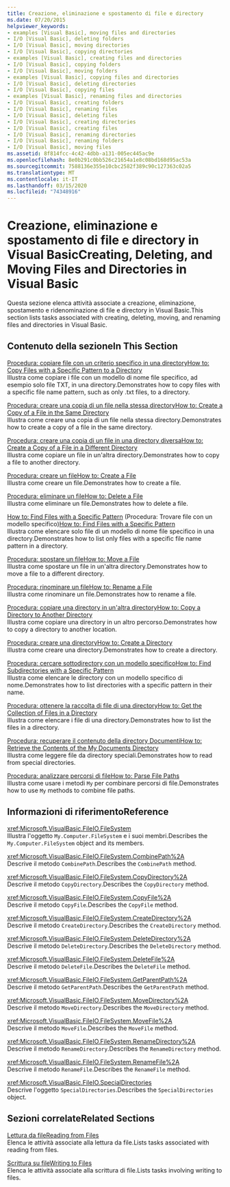 ```yaml
---
title: Creazione, eliminazione e spostamento di file e directory
ms.date: 07/20/2015
helpviewer_keywords:
- examples [Visual Basic], moving files and directories
- I/O [Visual Basic], deleting folders
- I/O [Visual Basic], moving directories
- I/O [Visual Basic], copying directories
- examples [Visual Basic], creating files and directories
- I/O [Visual Basic], copying folders
- I/O [Visual Basic], moving folders
- examples [Visual Basic], copying files and directories
- I/O [Visual Basic], deleting directories
- I/O [Visual Basic], copying files
- examples [Visual Basic], renaming files and directories
- I/O [Visual Basic], creating folders
- I/O [Visual Basic], renaming files
- I/O [Visual Basic], deleting files
- I/O [Visual Basic], creating directories
- I/O [Visual Basic], creating files
- I/O [Visual Basic], renaming directories
- I/O [Visual Basic], renaming folders
- I/O [Visual Basic], moving files
ms.assetid: 8f814fcc-4c42-4dbb-a131-005ec445ac9e
ms.openlocfilehash: 8e0b291c0bb526c21654a1e8c08bd168d95ac53a
ms.sourcegitcommit: 7588136e355e10cbc2582f389c90c127363c02a5
ms.translationtype: MT
ms.contentlocale: it-IT
ms.lasthandoff: 03/15/2020
ms.locfileid: "74348916"
---
```

# <a name="creating-deleting-and-moving-files-and-directories-in-visual-basic"></a><span data-ttu-id="488b3-102">Creazione, eliminazione e spostamento di file e directory in Visual Basic</span><span class="sxs-lookup"><span data-stu-id="488b3-102">Creating, Deleting, and Moving Files and Directories in Visual Basic</span></span>

<span data-ttu-id="488b3-103">Questa sezione elenca attività associate a creazione, eliminazione, spostamento e ridenominazione di file e directory in Visual Basic.</span><span class="sxs-lookup"><span data-stu-id="488b3-103">This section lists tasks associated with creating, deleting, moving, and renaming files and directories in Visual Basic.</span></span>  
  
## <a name="in-this-section"></a><span data-ttu-id="488b3-104">Contenuto della sezione</span><span class="sxs-lookup"><span data-stu-id="488b3-104">In This Section</span></span>  

 [<span data-ttu-id="488b3-105">Procedura: copiare file con un criterio specifico in una directory</span><span class="sxs-lookup"><span data-stu-id="488b3-105">How to: Copy Files with a Specific Pattern to a Directory</span></span>](../../../../visual-basic/developing-apps/programming/drives-directories-files/how-to-copy-files-with-a-specific-pattern-to-a-directory.md)  
 <span data-ttu-id="488b3-106">Illustra come copiare i file con un modello di nome file specifico, ad esempio solo file TXT, in una directory.</span><span class="sxs-lookup"><span data-stu-id="488b3-106">Demonstrates how to copy files with a specific file name pattern, such as only .txt files, to a directory.</span></span>  
  
 [<span data-ttu-id="488b3-107">Procedura: creare una copia di un file nella stessa directory</span><span class="sxs-lookup"><span data-stu-id="488b3-107">How to: Create a Copy of a File in the Same Directory</span></span>](../../../../visual-basic/developing-apps/programming/drives-directories-files/how-to-create-a-copy-of-a-file-in-the-same-directory.md)  
 <span data-ttu-id="488b3-108">Illustra come creare una copia di un file nella stessa directory.</span><span class="sxs-lookup"><span data-stu-id="488b3-108">Demonstrates how to create a copy of a file in the same directory.</span></span>  
  
 [<span data-ttu-id="488b3-109">Procedura: creare una copia di un file in una directory diversa</span><span class="sxs-lookup"><span data-stu-id="488b3-109">How to: Create a Copy of a File in a Different Directory</span></span>](../../../../visual-basic/developing-apps/programming/drives-directories-files/how-to-create-a-copy-of-a-file-in-a-different-directory.md)  
 <span data-ttu-id="488b3-110">Illustra come copiare un file in un'altra directory.</span><span class="sxs-lookup"><span data-stu-id="488b3-110">Demonstrates how to copy a file to another directory.</span></span>  
  
 [<span data-ttu-id="488b3-111">Procedura: creare un file</span><span class="sxs-lookup"><span data-stu-id="488b3-111">How to: Create a File</span></span>](../../../../visual-basic/developing-apps/programming/drives-directories-files/how-to-create-a-file.md)  
 <span data-ttu-id="488b3-112">Illustra come creare un file.</span><span class="sxs-lookup"><span data-stu-id="488b3-112">Demonstrates how to create a file.</span></span>  
  
 [<span data-ttu-id="488b3-113">Procedura: eliminare un file</span><span class="sxs-lookup"><span data-stu-id="488b3-113">How to: Delete a File</span></span>](../../../../visual-basic/developing-apps/programming/drives-directories-files/how-to-delete-a-file.md)  
 <span data-ttu-id="488b3-114">Illustra come eliminare un file.</span><span class="sxs-lookup"><span data-stu-id="488b3-114">Demonstrates how to delete a file.</span></span>  
  
 <span data-ttu-id="488b3-115">[How to: Find Files with a Specific Pattern](../../../../visual-basic/developing-apps/programming/drives-directories-files/how-to-find-files-with-a-specific-pattern.md) (Procedura: Trovare file con un modello specifico)</span><span class="sxs-lookup"><span data-stu-id="488b3-115">[How to: Find Files with a Specific Pattern](../../../../visual-basic/developing-apps/programming/drives-directories-files/how-to-find-files-with-a-specific-pattern.md)</span></span>  
 <span data-ttu-id="488b3-116">Illustra come elencare solo file di un modello di nome file specifico in una directory.</span><span class="sxs-lookup"><span data-stu-id="488b3-116">Demonstrates how to list only files with a specific file name pattern in a directory.</span></span>  
  
 [<span data-ttu-id="488b3-117">Procedura: spostare un file</span><span class="sxs-lookup"><span data-stu-id="488b3-117">How to: Move a File</span></span>](../../../../visual-basic/developing-apps/programming/drives-directories-files/how-to-move-a-file.md)  
 <span data-ttu-id="488b3-118">Illustra come spostare un file in un'altra directory.</span><span class="sxs-lookup"><span data-stu-id="488b3-118">Demonstrates how to move a file to a different directory.</span></span>  
  
 [<span data-ttu-id="488b3-119">Procedura: rinominare un file</span><span class="sxs-lookup"><span data-stu-id="488b3-119">How to: Rename a File</span></span>](../../../../visual-basic/developing-apps/programming/drives-directories-files/how-to-rename-a-file.md)  
 <span data-ttu-id="488b3-120">Illustra come rinominare un file.</span><span class="sxs-lookup"><span data-stu-id="488b3-120">Demonstrates how to rename a file.</span></span>  
  
 [<span data-ttu-id="488b3-121">Procedura: copiare una directory in un'altra directory</span><span class="sxs-lookup"><span data-stu-id="488b3-121">How to: Copy a Directory to Another Directory</span></span>](../../../../visual-basic/developing-apps/programming/drives-directories-files/how-to-copy-a-directory-to-another-directory.md)  
 <span data-ttu-id="488b3-122">Illustra come copiare una directory in un altro percorso.</span><span class="sxs-lookup"><span data-stu-id="488b3-122">Demonstrates how to copy a directory to another location.</span></span>  
  
 [<span data-ttu-id="488b3-123">Procedura: creare una directory</span><span class="sxs-lookup"><span data-stu-id="488b3-123">How to: Create a Directory</span></span>](../../../../visual-basic/developing-apps/programming/drives-directories-files/how-to-create-a-directory.md)  
 <span data-ttu-id="488b3-124">Illustra come creare una directory.</span><span class="sxs-lookup"><span data-stu-id="488b3-124">Demonstrates how to create a directory.</span></span>  
  
 [<span data-ttu-id="488b3-125">Procedura: cercare sottodirectory con un modello specifico</span><span class="sxs-lookup"><span data-stu-id="488b3-125">How to: Find Subdirectories with a Specific Pattern</span></span>](../../../../visual-basic/developing-apps/programming/drives-directories-files/how-to-find-subdirectories-with-a-specific-pattern.md)  
 <span data-ttu-id="488b3-126">Illustra come elencare le directory con un modello specifico di nome.</span><span class="sxs-lookup"><span data-stu-id="488b3-126">Demonstrates how to list directories with a specific pattern in their name.</span></span>  
  
 [<span data-ttu-id="488b3-127">Procedura: ottenere la raccolta di file di una directory</span><span class="sxs-lookup"><span data-stu-id="488b3-127">How to: Get the Collection of Files in a Directory</span></span>](../../../../visual-basic/developing-apps/programming/drives-directories-files/how-to-get-the-collection-of-files-in-a-directory.md)  
 <span data-ttu-id="488b3-128">Illustra come elencare i file di una directory.</span><span class="sxs-lookup"><span data-stu-id="488b3-128">Demonstrates how to list the files in a directory.</span></span>  
  
 [<span data-ttu-id="488b3-129">Procedura: recuperare il contenuto della directory Documenti</span><span class="sxs-lookup"><span data-stu-id="488b3-129">How to: Retrieve the Contents of the My Documents Directory</span></span>](../../../../visual-basic/developing-apps/programming/drives-directories-files/how-to-retrieve-the-contents-of-the-my-documents-directory.md)  
 <span data-ttu-id="488b3-130">Illustra come leggere file da directory speciali.</span><span class="sxs-lookup"><span data-stu-id="488b3-130">Demonstrates how to read from special directories.</span></span>  
  
 [<span data-ttu-id="488b3-131">Procedura: analizzare percorsi di file</span><span class="sxs-lookup"><span data-stu-id="488b3-131">How to: Parse File Paths</span></span>](../../../../visual-basic/developing-apps/programming/drives-directories-files/how-to-parse-file-paths.md)  
 <span data-ttu-id="488b3-132">Illustra come usare i metodi `My` per combinare percorsi di file.</span><span class="sxs-lookup"><span data-stu-id="488b3-132">Demonstrates how to use `My` methods to combine file paths.</span></span>  
  
## <a name="reference"></a><span data-ttu-id="488b3-133">Informazioni di riferimento</span><span class="sxs-lookup"><span data-stu-id="488b3-133">Reference</span></span>  

 <xref:Microsoft.VisualBasic.FileIO.FileSystem>  
 <span data-ttu-id="488b3-134">Illustra l'oggetto `My.Computer.FileSystem` e i suoi membri.</span><span class="sxs-lookup"><span data-stu-id="488b3-134">Describes the `My.Computer.FileSystem` object and its members.</span></span>  
  
 <xref:Microsoft.VisualBasic.FileIO.FileSystem.CombinePath%2A>  
 <span data-ttu-id="488b3-135">Descrive il metodo `CombinePath`.</span><span class="sxs-lookup"><span data-stu-id="488b3-135">Describes the `CombinePath` method.</span></span>  
  
 <xref:Microsoft.VisualBasic.FileIO.FileSystem.CopyDirectory%2A>  
 <span data-ttu-id="488b3-136">Descrive il metodo `CopyDirectory`.</span><span class="sxs-lookup"><span data-stu-id="488b3-136">Describes the `CopyDirectory` method.</span></span>  
  
 <xref:Microsoft.VisualBasic.FileIO.FileSystem.CopyFile%2A>  
 <span data-ttu-id="488b3-137">Descrive il metodo `CopyFile`.</span><span class="sxs-lookup"><span data-stu-id="488b3-137">Describes the `CopyFile` method.</span></span>  
  
 <xref:Microsoft.VisualBasic.FileIO.FileSystem.CreateDirectory%2A>  
 <span data-ttu-id="488b3-138">Descrive il metodo `CreateDirectory`.</span><span class="sxs-lookup"><span data-stu-id="488b3-138">Describes the `CreateDirectory` method.</span></span>  
  
 <xref:Microsoft.VisualBasic.FileIO.FileSystem.DeleteDirectory%2A>  
 <span data-ttu-id="488b3-139">Descrive il metodo `DeleteDirectory`.</span><span class="sxs-lookup"><span data-stu-id="488b3-139">Describes the `DeleteDirectory` method.</span></span>  
  
 <xref:Microsoft.VisualBasic.FileIO.FileSystem.DeleteFile%2A>  
 <span data-ttu-id="488b3-140">Descrive il metodo `DeleteFile`.</span><span class="sxs-lookup"><span data-stu-id="488b3-140">Describes the `DeleteFile` method.</span></span>  
  
 <xref:Microsoft.VisualBasic.FileIO.FileSystem.GetParentPath%2A>  
 <span data-ttu-id="488b3-141">Descrive il metodo `GetParentPath`.</span><span class="sxs-lookup"><span data-stu-id="488b3-141">Describes the `GetParentPath` method.</span></span>  
  
 <xref:Microsoft.VisualBasic.FileIO.FileSystem.MoveDirectory%2A>  
 <span data-ttu-id="488b3-142">Descrive il metodo `MoveDirectory`.</span><span class="sxs-lookup"><span data-stu-id="488b3-142">Describes the `MoveDirectory` method.</span></span>  
  
 <xref:Microsoft.VisualBasic.FileIO.FileSystem.MoveFile%2A>  
 <span data-ttu-id="488b3-143">Descrive il metodo `MoveFile`.</span><span class="sxs-lookup"><span data-stu-id="488b3-143">Describes the `MoveFile` method.</span></span>  
  
 <xref:Microsoft.VisualBasic.FileIO.FileSystem.RenameDirectory%2A>  
 <span data-ttu-id="488b3-144">Descrive il metodo `RenameDirectory`.</span><span class="sxs-lookup"><span data-stu-id="488b3-144">Describes the `RenameDirectory` method.</span></span>  
  
 <xref:Microsoft.VisualBasic.FileIO.FileSystem.RenameFile%2A>  
 <span data-ttu-id="488b3-145">Descrive il metodo `RenameFile`.</span><span class="sxs-lookup"><span data-stu-id="488b3-145">Describes the `RenameFile` method.</span></span>  
  
 <xref:Microsoft.VisualBasic.FileIO.SpecialDirectories>  
 <span data-ttu-id="488b3-146">Descrive l'oggetto `SpecialDirectories`.</span><span class="sxs-lookup"><span data-stu-id="488b3-146">Describes the `SpecialDirectories` object.</span></span>  
  
## <a name="related-sections"></a><span data-ttu-id="488b3-147">Sezioni correlate</span><span class="sxs-lookup"><span data-stu-id="488b3-147">Related Sections</span></span>  

 [<span data-ttu-id="488b3-148">Lettura da file</span><span class="sxs-lookup"><span data-stu-id="488b3-148">Reading from Files</span></span>](../../../../visual-basic/developing-apps/programming/drives-directories-files/reading-from-files.md)  
 <span data-ttu-id="488b3-149">Elenca le attività associate alla lettura da file.</span><span class="sxs-lookup"><span data-stu-id="488b3-149">Lists tasks associated with reading from files.</span></span>  
  
 [<span data-ttu-id="488b3-150">Scrittura su file</span><span class="sxs-lookup"><span data-stu-id="488b3-150">Writing to Files</span></span>](../../../../visual-basic/developing-apps/programming/drives-directories-files/writing-to-files.md)  
 <span data-ttu-id="488b3-151">Elenca le attività associate alla scrittura di file.</span><span class="sxs-lookup"><span data-stu-id="488b3-151">Lists tasks involving writing to files.</span></span>
